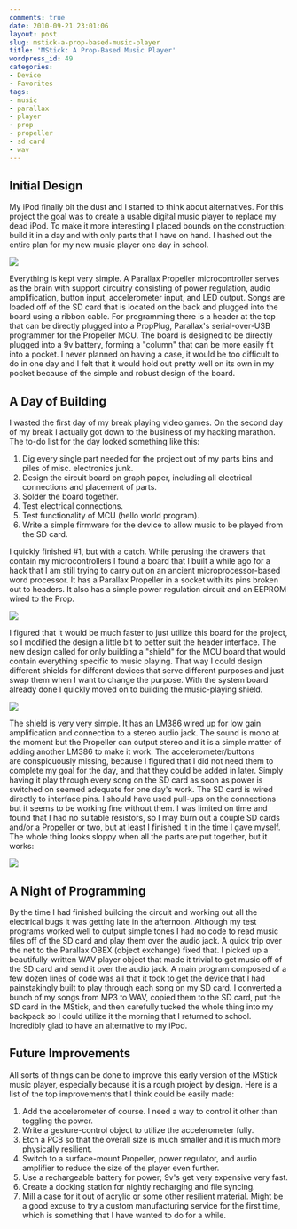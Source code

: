 ```yaml
---
comments: true
date: 2010-09-21 23:01:06
layout: post
slug: mstick-a-prop-based-music-player
title: 'MStick: A Prop-Based Music Player'
wordpress_id: 49
categories:
- Device
- Favorites
tags:
- music
- parallax
- player
- prop
- propeller
- sd card
- wav
---
```


Initial Design
--------------

My iPod finally bit the dust and I started to think about alternatives. For this project the goal was to create a usable digital music player to replace my dead iPod. To make it more interesting I placed bounds on the construction: build it in a day and with only parts that I have on hand. I hashed out the entire plan for my new music player one day in school.


[![](http://www.hackniac.com/blog/wp-content/uploads/2010/09/project_mstick_plans.jpg)](http://www.hackniac.com/blog/wp-content/uploads/2010/09/project_mstick_plans.jpg)

Everything is kept very simple. A Parallax Propeller microcontroller serves as the brain with support circuitry consisting of power regulation, audio amplification, button input, accelerometer input, and LED output. Songs are loaded off of the SD card that is located on the back and plugged into the board using a ribbon cable. For programming there is a header at the top that can be directly plugged into a PropPlug, Parallax's serial-over-USB programmer for the Propeller MCU. The board is designed to be directly plugged into a 9v battery, forming a "column" that can be more easily fit into a pocket. I never planned on having a case, it would be too difficult to do in one day and I felt that it would hold out pretty well on its own in my pocket because of the simple and robust design of the board.


A Day of Building
-----------------

I wasted the first day of my break playing video games. On the second day of my break I actually got down to the business of my hacking marathon. The to-do list for the day looked something like this:
	
1. Dig every single part needed for the project out of my parts bins and piles of misc. electronics junk.
2. Design the circuit board on graph paper, including all electrical connections and placement of parts.
3. Solder the board together.
4. Test electrical connections.
5. Test functionality of MCU (hello world program).
6. Write a simple firmware for the device to allow music to be played from the SD card.

I quickly finished #1, but with a catch. While perusing the drawers that contain my microcontrollers I found a board that I built a while ago for a hack that I am still trying to carry out on an ancient microprocessor-based word processor. It has a Parallax Propeller in a socket with its pins broken out to headers. It also has a simple power regulation circuit and an EEPROM wired to the Prop.

[![](http://www.hackniac.com/blog/wp-content/uploads/2010/09/project_mstick_base_module.jpg)](http://www.hackniac.com/blog/wp-content/uploads/2010/09/project_mstick_base_module.jpg)

I figured that it would be much faster to just utilize this board for the project, so I modified the design a little bit to better suit the header interface. The new design called for only building a "shield" for the MCU board that would contain everything specific to music playing. That way I could design different shields for different devices that serve different purposes and just swap them when I want to change the purpose. With the system board already done I quickly moved on to building the music-playing shield.

[![](http://www.hackniac.com/blog/wp-content/uploads/2010/09/project_mstick_shield.jpg)](http://www.hackniac.com/blog/wp-content/uploads/2010/09/project_mstick_shield.jpg)

The shield is very very simple. It has an LM386 wired up for low gain amplification and connection to a stereo audio jack. The sound is mono at the moment but the Propeller can output stereo and it is a simple matter of adding another LM386 to make it work. The accelerometer/buttons are conspicuously missing, because I figured that I did not need them to complete my goal for the day, and that they could be added in later. Simply having it play through every song on the SD card as soon as power is switched on seemed adequate for one day's work. The SD card is wired directly to interface pins. I should have used pull-ups on the connections but it seems to be working fine without them. I was limited on time and found that I had no suitable resistors, so I may burn out a couple SD cards and/or a Propeller or two, but at least I finished it in the time I gave myself. The whole thing looks sloppy when all the parts are put together, but it works:

[![](http://www.hackniac.com/blog/wp-content/uploads/2010/09/project_mstick_full_assembled.jpg)](http://www.hackniac.com/blog/wp-content/uploads/2010/09/project_mstick_full_assembled.jpg)

A Night of Programming
----------------------

By the time I had finished building the circuit and working out all the electrical bugs it was getting late in the afternoon. Although my test programs worked well to output simple tones I had no code to read music files off of the SD card and play them over the audio jack. A quick trip over the net to the Parallax OBEX (object exchange) fixed that. I picked up a beautifully-written WAV player object that made it trivial to get music off of the SD card and send it over the audio jack. A main program composed of a few dozen lines of code was all that it took to get the device that I had painstakingly built to play through each song on my SD card. I converted a bunch of my songs from MP3 to WAV, copied them to the SD card, put the SD card in the MStick, and then carefully tucked the whole thing into my backpack so I could utilize it the morning that I returned to school. Incredibly glad to have an alternative to my iPod.


Future Improvements
-------------------

All sorts of things can be done to improve this early version of the MStick music player, especially because it is a rough project by design. Here is a list of the top improvements that I think could be easily made:

1. Add the accelerometer of course. I need a way to control it other than toggling the power.
2. Write a gesture-control object to utilize the accelerometer fully.
3. Etch a PCB so that the overall size is much smaller and it is much more physically resilient.
4. Switch to a surface-mount Propeller, power regulator, and audio amplifier to reduce the size of the player even further.
5. Use a rechargeable battery for power; 9v's get very expensive very fast.
6. Create a docking station for nightly recharging and file syncing.
7. Mill a case for it out of acrylic or some other resilient material. Might be a good excuse to try a custom manufacturing service for the first time, which is something that I have wanted to do for a while.
